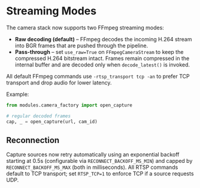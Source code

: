 # Streaming Modes

The camera stack now supports two FFmpeg streaming modes:

- **Raw decoding (default)** – FFmpeg decodes the incoming H.264 stream into
  BGR frames that are pushed through the pipeline.
- **Pass-through** – set `use_raw=True` on `FFmpegCameraStream` to keep the
  compressed H.264 bitstream intact. Frames remain compressed in the internal
  buffer and are decoded only when `decode_latest()` is invoked.

All default FFmpeg commands use `-rtsp_transport tcp -an` to prefer TCP
transport and drop audio for lower latency.

Example:

```python
from modules.camera_factory import open_capture

# regular decoded frames
cap, _ = open_capture(url, cam_id)
```

## Reconnection

Capture sources now retry automatically using an exponential backoff starting
at 0.5s (configurable via `RECONNECT_BACKOFF_MS_MIN`) and capped by
`RECONNECT_BACKOFF_MS_MAX` (both in milliseconds). All RTSP commands default to
TCP transport; set `RTSP_TCP=1` to enforce TCP if a source requests UDP.
